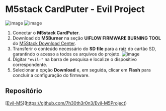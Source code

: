 # M5stack CardPuter - Evil Project
![image](https://github.com/user-attachments/assets/dfaf3f33-0c5d-4cb8-8f32-a34af2901beb)
![image](https://github.com/user-attachments/assets/26a68a3e-148c-448c-a416-366a70670bec)

1. Conectar o **M5stack CardPuter**.
2. Download do **M5Burner** na seção **UIFLOW FIRMWARE BURNING TOOL** do [M5Stack Download Center](https://m5stack.com).
3. Transferir o conteúdo necessário do **SD file** para a raiz do cartão SD, garantindo o acesso a todos os arquivos do projeto.
![image](https://github.com/user-attachments/assets/4251061c-236f-47b7-9991-f298880b71f7)
4. Digitar `"evil-"` na barra de pesquisa e localize o dispositivo correspondente.
5. Selecionar a opção **Download** e, em seguida, clicar em **Flash** para concluir a configuração do firmware.

## Repositório
[[Evil-M5](#)](https://github.com/7h30th3r0n3/Evil-M5Project)
